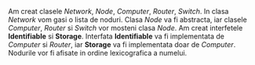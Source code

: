 Am creat clasele *Network*, *Node*, *Computer*, *Router*, *Switch*. In clasa *Network* vom gasi o lista de noduri. Clasa *Node* va fi abstracta, iar clasele *Computer*, *Router* si *Switch* vor mosteni clasa *Node*.
Am creat interfetele **Identifiable** si **Storage**. Interfata **Identifiable** va fi implementata de *Computer* si *Router*, iar **Storage** va fi implementata doar de *Computer*.
Nodurile vor fi afisate in ordine lexicografica a numelui.